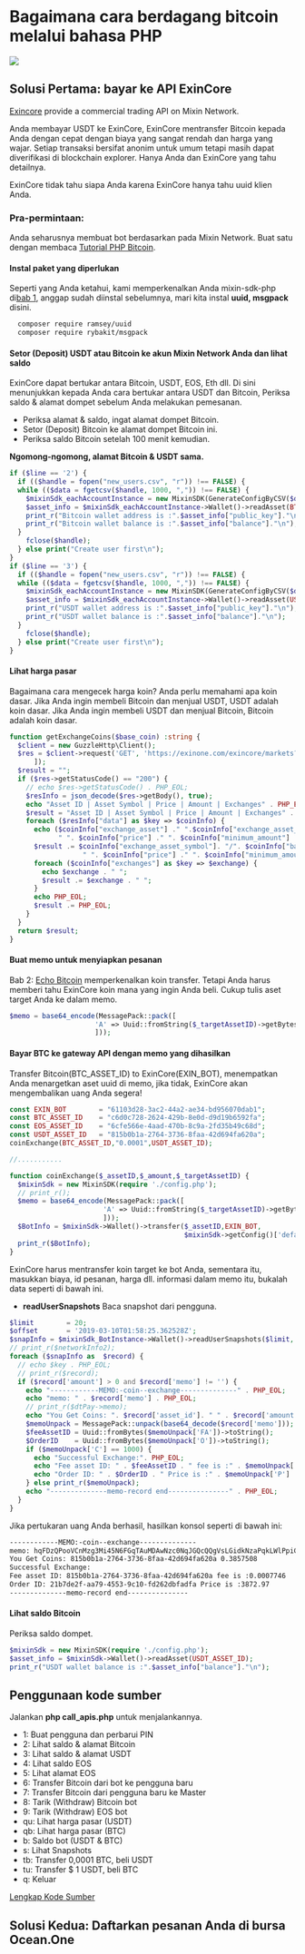 # Bagaimana cara berdagang bitcoin melalui bahasa PHP
![](https://github.com/wenewzhang/mixin_labs-php-bot/raw/master/Bitcoin_php.jpg)

## Solusi Pertama: bayar ke API ExinCore
[Exincore](https://github.com/exinone/exincore) provide a commercial trading API on Mixin Network.

Anda membayar USDT ke ExinCore, ExinCore mentransfer Bitcoin kepada Anda dengan cepat dengan biaya yang sangat rendah dan harga yang wajar. Setiap transaksi bersifat anonim untuk umum tetapi masih dapat diverifikasi di blockchain explorer. Hanya Anda dan ExinCore yang tahu detailnya.

ExinCore tidak tahu siapa Anda karena ExinCore hanya tahu uuid klien Anda.

### Pra-permintaan:
Anda seharusnya membuat bot berdasarkan pada Mixin Network. Buat satu dengan membaca [Tutorial PHP Bitcoin](https://github.com/wenewzhang/mixin_labs-php-bot).

#### Instal paket yang diperlukan
Seperti yang Anda ketahui, kami memperkenalkan Anda mixin-sdk-php di[bab 1](https://github.com/wenewzhang/mixin_labs-php-bot/blob/master/README.md), anggap sudah diinstal sebelumnya, mari kita instal **uuid, msgpack** disini.
```bash
  composer require ramsey/uuid
  composer require rybakit/msgpack
```
#### Setor (Deposit) USDT atau Bitcoin ke akun Mixin Network Anda dan lihat saldo
ExinCore dapat bertukar antara Bitcoin, USDT, EOS, Eth dll. Di sini menunjukkan kepada Anda cara bertukar antara USDT dan Bitcoin,
Periksa saldo & alamat dompet sebelum Anda melakukan pemesanan.

- Periksa alamat & saldo, ingat alamat dompet Bitcoin.
- Setor (Deposit) Bitcoin ke alamat dompet Bitcoin ini.
- Periksa saldo Bitcoin setelah 100 menit kemudian.

**Ngomong-ngomong, alamat Bitcoin & USDT sama.**

```php
if ($line == '2') {
  if (($handle = fopen("new_users.csv", "r")) !== FALSE) {
  while (($data = fgetcsv($handle, 1000, ",")) !== FALSE) {
    $mixinSdk_eachAccountInstance = new MixinSDK(GenerateConfigByCSV($data));
    $asset_info = $mixinSdk_eachAccountInstance->Wallet()->readAsset(BTC_ASSET_ID);
    print_r("Bitcoin wallet address is :".$asset_info["public_key"]."\n");
    print_r("Bitcoin wallet balance is :".$asset_info["balance"]."\n");
  }
    fclose($handle);
  } else print("Create user first\n");
}
if ($line == '3') {
  if (($handle = fopen("new_users.csv", "r")) !== FALSE) {
  while (($data = fgetcsv($handle, 1000, ",")) !== FALSE) {
    $mixinSdk_eachAccountInstance = new MixinSDK(GenerateConfigByCSV($data));
    $asset_info = $mixinSdk_eachAccountInstance->Wallet()->readAsset(USDT_ASSET_ID);
    print_r("USDT wallet address is :".$asset_info["public_key"]."\n");
    print_r("USDT wallet balance is :".$asset_info["balance"]."\n");
  }
    fclose($handle);
  } else print("Create user first\n");
}
```
#### Lihat harga pasar
Bagaimana cara mengecek harga koin? Anda perlu memahami apa koin dasar. Jika Anda ingin membeli Bitcoin dan menjual USDT, USDT adalah koin dasar. Jika Anda ingin membeli USDT dan menjual Bitcoin, Bitcoin adalah koin dasar.
```php
function getExchangeCoins($base_coin) :string {
  $client = new GuzzleHttp\Client();
  $res = $client->request('GET', 'https://exinone.com/exincore/markets?base_asset='.$base_coin, [
      ]);
  $result = "";
  if ($res->getStatusCode() == "200") {
    // echo $res->getStatusCode() . PHP_EOL;
    $resInfo = json_decode($res->getBody(), true);
    echo "Asset ID | Asset Symbol | Price | Amount | Exchanges" . PHP_EOL;
    $result = "Asset ID | Asset Symbol | Price | Amount | Exchanges" . PHP_EOL;
    foreach ($resInfo["data"] as $key => $coinInfo) {
      echo ($coinInfo["exchange_asset"] ." ".$coinInfo["exchange_asset_symbol"]. "/". $coinInfo["base_asset_symbol"] .
            " ". $coinInfo["price"] ." ". $coinInfo["minimum_amount"] ."-". $coinInfo["maximum_amount"] . " ");
      $result .= $coinInfo["exchange_asset_symbol"]. "/". $coinInfo["base_asset_symbol"] .
                  " ". $coinInfo["price"] ." ". $coinInfo["minimum_amount"] ."-". $coinInfo["maximum_amount"] . " ";
      foreach ($coinInfo["exchanges"] as $key => $exchange) {
        echo $exchange . " ";
        $result .= $exchange . " ";
      }
      echo PHP_EOL;
      $result .= PHP_EOL;
    }
  }
  return $result;
}
```

#### Buat memo untuk menyiapkan pesanan
Bab 2: [Echo Bitcoin](https://github.com/wenewzhang/mixin_labs-php-bot/blob/master/README2.md) memperkenalkan koin transfer. Tetapi Anda harus memberi tahu ExinCore koin mana yang ingin Anda beli. Cukup tulis aset target Anda ke dalam memo.
```php
$memo = base64_encode(MessagePack::pack([
                     'A' => Uuid::fromString($_targetAssetID)->getBytes(),
                     ]));
```
#### Bayar BTC ke gateway API dengan memo yang dihasilkan
Transfer Bitcoin(BTC_ASSET_ID) to ExinCore(EXIN_BOT), menempatkan Anda menargetkan aset uuid di memo, jika tidak, ExinCore akan mengembalikan uang Anda segera!
```php
const EXIN_BOT        = "61103d28-3ac2-44a2-ae34-bd956070dab1";
const BTC_ASSET_ID    = "c6d0c728-2624-429b-8e0d-d9d19b6592fa";
const EOS_ASSET_ID    = "6cfe566e-4aad-470b-8c9a-2fd35b49c68d";
const USDT_ASSET_ID   = "815b0b1a-2764-3736-8faa-42d694fa620a";
coinExchange(BTC_ASSET_ID,"0.0001",USDT_ASSET_ID);

//...........

function coinExchange($_assetID,$_amount,$_targetAssetID) {
  $mixinSdk = new MixinSDK(require './config.php');
  // print_r();
  $memo = base64_encode(MessagePack::pack([
                       'A' => Uuid::fromString($_targetAssetID)->getBytes(),
                       ]));
  $BotInfo = $mixinSdk->Wallet()->transfer($_assetID,EXIN_BOT,
                                           $mixinSdk->getConfig()['default']['pin'],$_amount,$memo);
  print_r($BotInfo);
}
```
ExinCore harus mentransfer koin target ke bot Anda, sementara itu, masukkan biaya, id pesanan, harga dll. informasi dalam memo itu, bukalah data seperti di bawah ini.
- **readUserSnapshots** Baca snapshot dari pengguna.
```php
$limit        = 20;
$offset       = '2019-03-10T01:58:25.362528Z';
$snapInfo = $mixinSdk_BotInstance->Wallet()->readUserSnapshots($limit, $offset);
// print_r($networkInfo2);
foreach ($snapInfo as  $record) {
  // echo $key . PHP_EOL;
  // print_r($record);
  if ($record['amount'] > 0 and $record['memo'] != '') {
    echo "------------MEMO:-coin--exchange--------------" . PHP_EOL;
    echo "memo: " . $record['memo'] . PHP_EOL;
    // print_r($dtPay->memo);
    echo "You Get Coins: ". $record['asset_id']. " " . $record['amount'] . PHP_EOL;
    $memoUnpack = MessagePack::unpack(base64_decode($record['memo']));
    $feeAssetID = Uuid::fromBytes($memoUnpack['FA'])->toString();
    $OrderID    = Uuid::fromBytes($memoUnpack['O'])->toString();
    if ($memoUnpack['C'] == 1000) {
      echo "Successful Exchange:". PHP_EOL;
      echo "Fee asset ID: " . $feeAssetID . " fee is :" . $memoUnpack['F'] . PHP_EOL;
      echo "Order ID: " . $OrderID . " Price is :" . $memoUnpack['P'] . PHP_EOL;
    } else print_r($memoUnpack);
    echo "--------------memo-record end---------------" . PHP_EOL;
  }
}
```

Jika pertukaran uang Anda berhasil, hasilkan konsol seperti di bawah ini:
```bash
------------MEMO:-coin--exchange--------------
memo: hqFDzQPooVCnMzg3Mi45N6FGqTAuMDAwNzc0NqJGQcQQgVsLGidkNzaPqkLWlPpiCqFUoUahT8QQIbfeL6p5RVOcEP0mLb+t+g==
You Get Coins: 815b0b1a-2764-3736-8faa-42d694fa620a 0.3857508
Successful Exchange:
Fee asset ID: 815b0b1a-2764-3736-8faa-42d694fa620a fee is :0.0007746
Order ID: 21b7de2f-aa79-4553-9c10-fd262dbfadfa Price is :3872.97
--------------memo-record end---------------
```

#### Lihat saldo Bitcoin
Periksa saldo dompet.
```php
$mixinSdk = new MixinSDK(require './config.php');
$asset_info = $mixinSdk->Wallet()->readAsset(USDT_ASSET_ID);
print_r("USDT wallet balance is :".$asset_info["balance"]."\n");
```
## Penggunaan kode sumber
Jalankan **php call_apis.php** untuk menjalankannya.

- 1: Buat pengguna dan perbarui PIN
- 2: Lihat saldo & alamat Bitcoin
- 3: Lihat saldo & alamat USDT
- 4: Lihat saldo EOS
- 5: Lihat alamat EOS
- 6: Transfer Bitcoin dari bot ke pengguna baru
- 7: Transfer Bitcoin dari pengguna baru ke Master
- 8: Tarik (Withdraw) Bitcoin bot
- 9: Tarik (Withdraw) EOS bot
- qu: Lihat harga pasar (USDT)
- qb: Lihat harga pasar (BTC)
- b: Saldo bot (USDT & BTC)
- s: Lihat Snapshots
- tb: Transfer 0,0001 BTC, beli USDT
- tu: Transfer $ 1 USDT, beli BTC
- q: Keluar

[Lengkap Kode Sumber](https://github.com/wenewzhang/mixin_labs-php-bot/blob/master/call_apis.php)

## Solusi Kedua: Daftarkan pesanan Anda di bursa Ocean.One
